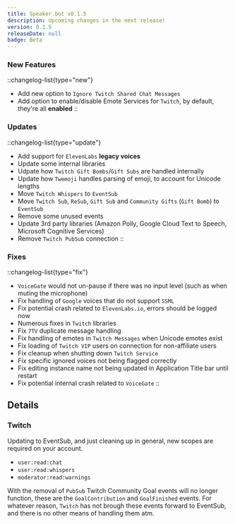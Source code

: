 ```yaml
---
title: Speaker.bot v0.1.5
description: Upcoming changes in the next release!
version: 0.1.5
releaseDate: null
badge: Beta
---
```


### New Features
::changelog-list{type="new"}
* Add new option to `Ignore Twitch Shared Chat Messages`
* Add option to enable/disable Emote Services for `Twitch`, by default, they're all **enabled**
::

### Updates
::changelog-list{type="update"}
* Add support for `ElevenLabs` **legacy voices**
* Update some internal libraries
* Udpate how `Twitch Gift Bombs`/`Gift Subs` are handled internally
* Update how `Twemoji` handles parsing of emoji, to account for Unicode lengths
* Move `Twitch Whispers` to `EventSub`
* Move `Twitch Sub`, `ReSub`, `Gift Sub` and `Community Gifts` (`Gift Bomb`) to `EventSub`
* Remove some unused events
* Update 3rd party libraries (Amazon Polly, Google Cloud Text to Speech, Microsoft Cognitive Services)
* Remove `Twitch PubSub` connection
::

### Fixes
::changelog-list{type="fix"}
* `VoiceGate` would not un-pause if there was no input level (such as when muting the microphone)
* Fix handling of `Google` voices that do not support `SSML`
* Fix potential crash related to `ElevenLabs.io`, errors should be logged now
* Numerous fixes in `Twitch` libraries
* Fix `7TV` duplicate message handling
* Fix handling of emotes in `Twitch Messages` when Unicode emotes exist
* Fix loading of `Twitch VIP` users on connection for non-affiliate users
* Fix cleanup when shutting down `Twitch Service`
* Fix specific ignored voices not being flagged correctly
* Fix editing instance name not being updated in Application Title bar until restart
* Fix potential internal crash related to `VoiceGate`
::

## Details
### Twitch
Updating to EventSub, and just cleaning up in general, new scopes are required on your account.
* `user:read:chat`
* `user:read:whispers`
* `moderator:read:warnings`

With the removal of `PubSub` Twitch Community Goal events will no longer function, these are the `GoalContribution` and `GoalFinished` events. For whatever reason, `Twitch` has not brough these events forward to EventSub, and there is no other means of handling them atm.